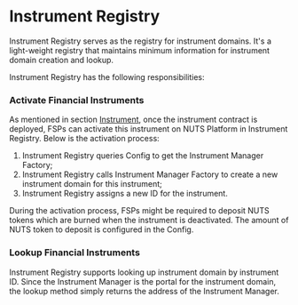 # Instrument Registry

Instrument Registry serves as the registry for instrument domains. It's a light-weight registry that maintains minimum information for instrument domain creation and lookup.

Instrument Registry has the following responsibilities:

### Activate Financial Instruments

As mentioned in section [Instrument](instrument.md), once the instrument contract is deployed, FSPs can activate this instrument on NUTS Platform in Instrument Registry. Below is the activation process:

1. Instrument Registry queries Config to get the Instrument Manager Factory;
2. Instrument Registry calls Instrument Manager Factory to create a new instrument domain for this instrument;
3. Instrument Registry assigns a new ID for the instrument.

During the activation process, FSPs might be required to deposit NUTS tokens which are burned when the instrument is deactivated. The amount of NUTS token to deposit is configured in the Config.

### Lookup Financial Instruments

Instrument Registry supports looking up instrument domain by instrument ID. Since the Instrument Manager is the portal for the instrument domain, the lookup method simply returns the address of the Instrument Manager.

